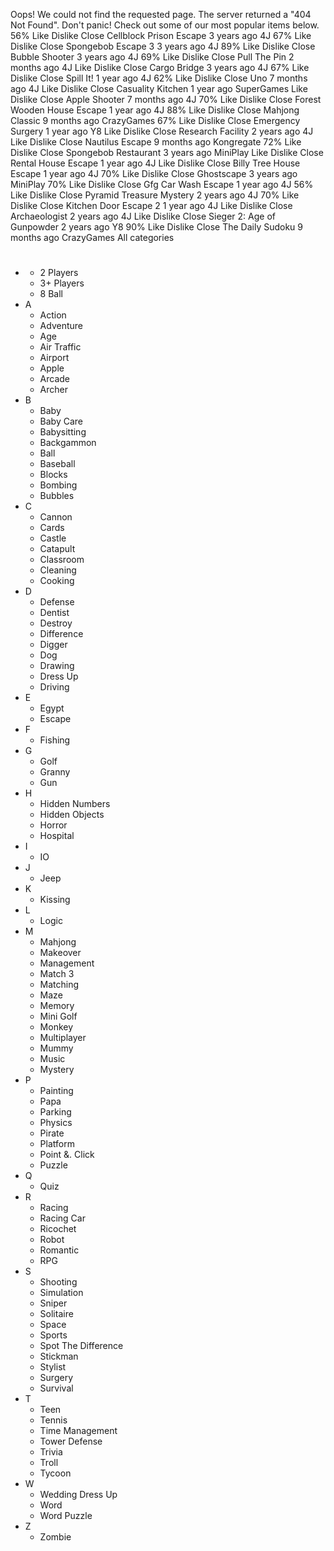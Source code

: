 Oops! We could not find the requested page. The server returned a "404 Not Found". Don't panic! Check out some of our most popular items below. 56% Like Dislike Close Cellblock Prison Escape 3 years ago 4J 67% Like Dislike Close Spongebob Escape 3 3 years ago 4J 89% Like Dislike Close Bubble Shooter 3 years ago 4J 69% Like Dislike Close Pull The Pin 2 months ago 4J Like Dislike Close Cargo Bridge 3 years ago 4J 67% Like Dislike Close Spill It! 1 year ago 4J 62% Like Dislike Close Uno 7 months ago 4J Like Dislike Close Casuality Kitchen 1 year ago SuperGames Like Dislike Close Apple Shooter 7 months ago 4J 70% Like Dislike Close Forest Wooden House Escape 1 year ago 4J 88% Like Dislike Close Mahjong Classic 9 months ago CrazyGames 67% Like Dislike Close Emergency Surgery 1 year ago Y8 Like Dislike Close Research Facility 2 years ago 4J Like Dislike Close Nautilus Escape 9 months ago Kongregate 72% Like Dislike Close Spongebob Restaurant 3 years ago MiniPlay Like Dislike Close Rental House Escape 1 year ago 4J Like Dislike Close Billy Tree House Escape 1 year ago 4J 70% Like Dislike Close Ghostscape 3 years ago MiniPlay 70% Like Dislike Close Gfg Car Wash Escape 1 year ago 4J 56% Like Dislike Close Pyramid Treasure Mystery 2 years ago 4J 70% Like Dislike Close Kitchen Door Escape 2 1 year ago 4J Like Dislike Close Archaeologist 2 years ago 4J Like Dislike Close Sieger 2: Age of Gunpowder 2 years ago Y8 90% Like Dislike Close The Daily Sudoku 9 months ago CrazyGames All categories

*   #
    *   2 Players
    *   3+ Players
    *   8 Ball
*   A
    *   Action
    *   Adventure
    *   Age
    *   Air Traffic
    *   Airport
    *   Apple
    *   Arcade
    *   Archer
*   B
    *   Baby
    *   Baby Care
    *   Babysitting
    *   Backgammon
    *   Ball
    *   Baseball
    *   Blocks
    *   Bombing
    *   Bubbles
*   C
    *   Cannon
    *   Cards
    *   Castle
    *   Catapult
    *   Classroom
    *   Cleaning
    *   Cooking
*   D
    *   Defense
    *   Dentist
    *   Destroy
    *   Difference
    *   Digger
    *   Dog
    *   Drawing
    *   Dress Up
    *   Driving
*   E
    *   Egypt
    *   Escape
*   F
    *   Fishing
*   G
    *   Golf
    *   Granny
    *   Gun
*   H
    *   Hidden Numbers
    *   Hidden Objects
    *   Horror
    *   Hospital
*   I
    *   IO
*   J
    *   Jeep
*   K
    *   Kissing
*   L
    *   Logic
*   M
    *   Mahjong
    *   Makeover
    *   Management
    *   Match 3
    *   Matching
    *   Maze
    *   Memory
    *   Mini Golf
    *   Monkey
    *   Multiplayer
    *   Mummy
    *   Music
    *   Mystery
*   P
    *   Painting
    *   Papa
    *   Parking
    *   Physics
    *   Pirate
    *   Platform
    *   Point &. Click
    *   Puzzle
*   Q
    *   Quiz
*   R
    *   Racing
    *   Racing Car
    *   Ricochet
    *   Robot
    *   Romantic
    *   RPG
*   S
    *   Shooting
    *   Simulation
    *   Sniper
    *   Solitaire
    *   Space
    *   Sports
    *   Spot The Difference
    *   Stickman
    *   Stylist
    *   Surgery
    *   Survival
*   T
    *   Teen
    *   Tennis
    *   Time Management
    *   Tower Defense
    *   Trivia
    *   Troll
    *   Tycoon
*   W
    *   Wedding Dress Up
    *   Word
    *   Word Puzzle
*   Z
    *   Zombie